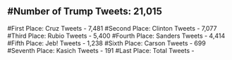 #Number of Trump Tweets: 21,015
---
#First Place: Cruz Tweets - 7,481
#Second Place: Clinton Tweets - 7,077
#Third Place: Rubio Tweets - 5,400
#Fourth Place: Sanders Tweets - 4,414
#Fifth Place: Jeb! Tweets - 1,238
#Sixth Place: Carson Tweets - 699
#Seventh Place: Kasich Tweets - 191
#Last Place: Total Tweets -  
